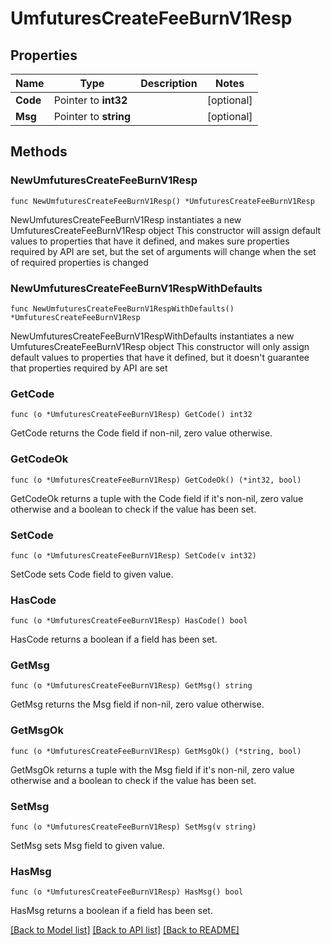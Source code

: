# UmfuturesCreateFeeBurnV1Resp

## Properties

Name | Type | Description | Notes
------------ | ------------- | ------------- | -------------
**Code** | Pointer to **int32** |  | [optional] 
**Msg** | Pointer to **string** |  | [optional] 

## Methods

### NewUmfuturesCreateFeeBurnV1Resp

`func NewUmfuturesCreateFeeBurnV1Resp() *UmfuturesCreateFeeBurnV1Resp`

NewUmfuturesCreateFeeBurnV1Resp instantiates a new UmfuturesCreateFeeBurnV1Resp object
This constructor will assign default values to properties that have it defined,
and makes sure properties required by API are set, but the set of arguments
will change when the set of required properties is changed

### NewUmfuturesCreateFeeBurnV1RespWithDefaults

`func NewUmfuturesCreateFeeBurnV1RespWithDefaults() *UmfuturesCreateFeeBurnV1Resp`

NewUmfuturesCreateFeeBurnV1RespWithDefaults instantiates a new UmfuturesCreateFeeBurnV1Resp object
This constructor will only assign default values to properties that have it defined,
but it doesn't guarantee that properties required by API are set

### GetCode

`func (o *UmfuturesCreateFeeBurnV1Resp) GetCode() int32`

GetCode returns the Code field if non-nil, zero value otherwise.

### GetCodeOk

`func (o *UmfuturesCreateFeeBurnV1Resp) GetCodeOk() (*int32, bool)`

GetCodeOk returns a tuple with the Code field if it's non-nil, zero value otherwise
and a boolean to check if the value has been set.

### SetCode

`func (o *UmfuturesCreateFeeBurnV1Resp) SetCode(v int32)`

SetCode sets Code field to given value.

### HasCode

`func (o *UmfuturesCreateFeeBurnV1Resp) HasCode() bool`

HasCode returns a boolean if a field has been set.

### GetMsg

`func (o *UmfuturesCreateFeeBurnV1Resp) GetMsg() string`

GetMsg returns the Msg field if non-nil, zero value otherwise.

### GetMsgOk

`func (o *UmfuturesCreateFeeBurnV1Resp) GetMsgOk() (*string, bool)`

GetMsgOk returns a tuple with the Msg field if it's non-nil, zero value otherwise
and a boolean to check if the value has been set.

### SetMsg

`func (o *UmfuturesCreateFeeBurnV1Resp) SetMsg(v string)`

SetMsg sets Msg field to given value.

### HasMsg

`func (o *UmfuturesCreateFeeBurnV1Resp) HasMsg() bool`

HasMsg returns a boolean if a field has been set.


[[Back to Model list]](../README.md#documentation-for-models) [[Back to API list]](../README.md#documentation-for-api-endpoints) [[Back to README]](../README.md)


